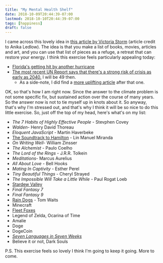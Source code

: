 ```yaml
---
title: "My Mental Health Shelf"
date: 2018-10-09T20:44:39-07:00
lastmod: 2018-10-10T20:44:39-07:00
tags: [happiness]
draft: false
---
```


I came across this lovely idea in [this article by Victoria Storm](https://www.manrepeller.com/2018/09/feel-good-mental-health-shelf.html) (article credit to Anika Ledlow). The idea is that you make a list of books, movies, articles and art, and you can use that list of pieces as a refuge, a retreat that can restore your energy. I think this exercise feels particularly appealing today:

* [Florida's getting hit by another hurricane](https://www.nytimes.com/2018/10/09/us/hurricane-michael-florida.html?action=click&module=Top%20Stories&pgtype=Homepage)
* [The most recent UN Report says that there's a strong risk of crisis as early as 2040.](https://www.nytimes.com/2018/10/07/climate/ipcc-climate-report-2040.html?rref=collection%2Fsectioncollection%2Fclimate&action=click&contentCollection=climate&region=rank&module=package&version=highlights&contentPlacement=1&pgtype=sectionfront) I will be 49 then.
  * As a side-note, I did find a [more uplifting article](https://www.nytimes.com/2018/10/06/opinion/sunday/climate-change-global-warming.html) after that one.

OK, so that's how I am right now. Since the answer to the climate problem is not some specific fix, but sustained action over the course of many years. So the answer now is not to tie myself up in knots about it. So anyway, that's why I'm stressed out, and that's why I think it will be so nice to do this little exercise. So, just off the top of my head, here's what's on my list:

* _The 7 Habits of Highly Effective People_ - Stevphen Covey
* _Walden_- Henry David Thoreau
* _Eloquent JavaScript_ - Martin Haverbeke
* [The Soundtrack to Hamilton](https://open.spotify.com/album/1kCHru7uhxBUdzkm4gzRQc) - Lin Manuel Miranda
* _On Writing Well_- William Zinsser
* _The Alchemist_ - Paulo Coelho
* _The Lord of the Rings_ - J.R.R. Tolkein
* _Meditations_- Marcus Aurelius
* _All About Love_ - Bell Hooks
* _Mating In Captivity_ - Esther Perel
* _Tiny Beautiful Things_ - Cheryl Strayed
* _The Impossible Will Take a Little While_ - Paul Rogat Loeb
* [Stardew Valley](https://stardewvalley.net/)
* _Final Fantasy 7_
* _Final Fantasy 9_
* [Rain Dogs](https://open.spotify.com/album/5bbb7E51zaDCuD85uLyFkK) - Tom Waits
* Minecraft
* [Fleet Foxes](https://open.spotify.com/album/6XzZ5pg9buAKNYg293KOQ8)
* Legend of Zelda, Ocarina of Time
* Amalie
* Doge
* DogeCoin
* _[Seven Languages in Seven Weeks](https://pragprog.com/book/btlang/seven-languages-in-seven-weeks)_
* Believe it or not, Dark Souls

P.S. This exercise feels so lovely I think I'm going to keep it going. More to come.
